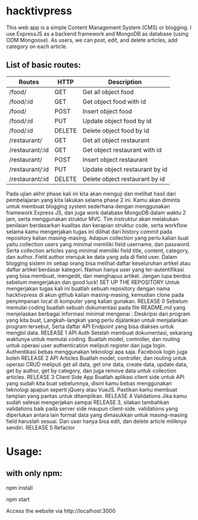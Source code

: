 # hacktivpress

This web app is a simple Content Management System (CMS) or blogging. I use ExpressJS as a backend framework and MongoDB as database (using ODM Mongoose). As users, we can post, edit, and delete articles, add category on each article.


## List of basic routes:


| Routes | HTTP | Description |
| --------------- | ------------- | --------------------------- |
| /food/ | GET | Get all object food |
| /food/:id | GET | Get object food with id |
| /food/ | POST | Insert object food |
| /food/:id | PUT | Update object food by id |
| /food/:id | DELETE | Delete object food by id |
| /restaurant/ | GET | Get all object restaurant |
| /restaurant/:id | GET | Get object restaurant with id |
| /restaurant/ | POST | Insert object restaurant |
| /restaurant/:id | PUT | Update object restaurant by id |
| /restaurant/:id | DELETE | Delete object restaurant by id |

Pada ujian akhir phase kali ini kita akan menguji dan melihat hasil dari pembelajaran yang kita lakukan selama phase 2 ini.
Kamu akan diminta untuk membuat blogging system sederhana dengan menggunakan framework Express JS, dan juga work database MongoDB dalam waktu 2 jam, serta menggunakan struktur MVC. Tim instruktur akan melakukan penilaian berdasarkan kualitas dan kerapian struktur code, serta workflow selama kamu mengerjakan tugas ini dilihat dari history commit pada repository kalian masing-masing.
Adapun collection yang perlu kalian buat yaitu collection users yang minimal memiliki field username, dan password.
Serta collection articles yang minimal memiliki field title, content, category, dan author. Field author merujuk ke data yang ada di field user.
Dalam blogging sistem ini setiap orang bisa melihat daftar keseluruhan artikel atau daftar artikel berdasar kategori. Namun hanya user yang ter-autentifikasi yang bisa membuat, mengedit, dan menghapus artikel.
Jangan lupa berdoa sebelum mengerjakan dan good luck!
SET UP THE REPOSITORY
Untuk mengerjakan tugas kali ini buatlah sebuah repository dengan nama hacktivpress di akun github kalian masing-masing, kemudian clone pada penyimpanan local di komputer yang kalian gunakan.
RELEASE 0
Sebelum memulai coding buatlah sebuah dokumentasi pada file README.md yang menjelaskan berbagai informasi minimal mengenai :
Deskripsi dari program yang kita buat,
Langkah-langkah yang perlu dijalankan untuk menjalankan program tersebut,
Serta daftar API Endpoint yang bisa diakses untuk mengbil data.
RELEASE 1 API Auth
Setelah membuat dokumentasi, sekarang waktunya untuk memulai coding. Buatlah model, controller, dan routing untuk operasi user authentication meliputi register dan juga login. Authentikasi bebas menggunakan teknologi apa saja. Facebook login juga boleh
RELEASE 2 API Articles
Buatlah model, controller, dan routing untuk operasi CRUD meliputi get all data, get one data, create data, update data, get by author, get by category, dan juga remove data untuk collection articles.
RELEASE 3 Client Side App
Buatlah aplikasi client side untuk API yang sudah kita buat sebelumnya, disini kamu bebas menggunakan teknologi apapun seperti jQuery atau VueJS. Pastikan kamu membuat tamplan yang pantas untuk ditampilkan.
RELEASE 4 Validations
Jika kamu sudah selesai mengerjakan sampai RELEASE 3, silakan tambahkan validations baik pada server side maupun client-side. validations yang diperlukan antara lain format data yang dimasukkan untuk masing-masing field haruslah sesuai. Dan user hanya bisa edit, dan delete article miliknya sendiri.
RELEASE 5 Refactor


# Usage:

## with only npm:

npm install

npm start

Access the website via http://localhost:3000
